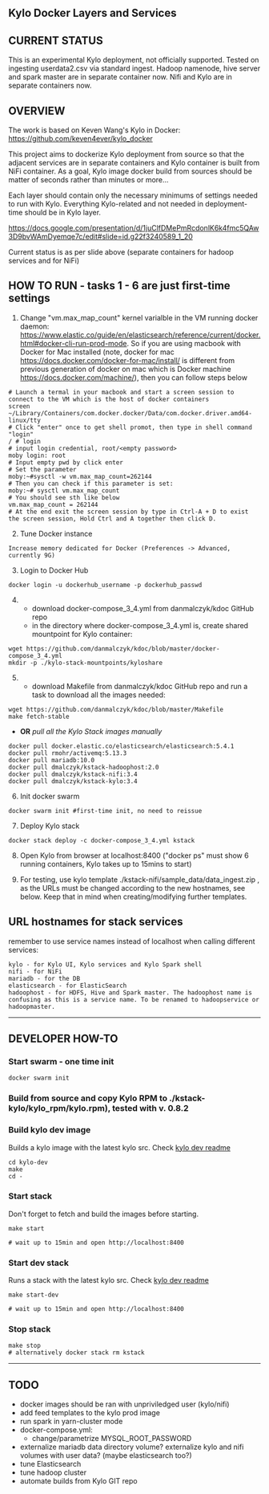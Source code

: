 ## Kylo Docker Layers and Services


## CURRENT STATUS
This is an experimental Kylo deployment, not officially supported.
Tested on ingesting userdata2.csv via standard ingest.
Hadoop namenode, hive server and spark master are in separate container now.
Nifi and Kylo are in separate containers now.

## OVERVIEW
The work is based on Keven Wang's Kylo in Docker: https://github.com/keven4ever/kylo_docker

This project aims to dockerize Kylo deployment from source so that the adjacent
services are in separate containers and Kylo container is built from NiFi container.
As a goal, Kylo image docker build from sources should be matter of seconds rather than minutes or more...

Each layer should contain only the necessary minimums of settings needed to run with Kylo.
Everything Kylo-related and not needed in deployment-time should be in Kylo layer.

https://docs.google.com/presentation/d/1juClfDMePmRcdonlK6k4fmc5QAw3D9bvWAmDyemqe7c/edit#slide=id.g22f3240589_1_20

Current status is as per slide above (separate containers for hadoop services and for NiFi)

## HOW TO RUN - tasks 1 - 6 are just first-time settings
1. Change "vm.max_map_count" kernel varialble in the VM running docker daemon: https://www.elastic.co/guide/en/elasticsearch/reference/current/docker.html#docker-cli-run-prod-mode.
So if you are using macbook with Docker for Mac installed (note, docker for mac https://docs.docker.com/docker-for-mac/install/ is different from previous generation of docker on mac which is Docker machine https://docs.docker.com/machine/), then you can follow steps below
```
# Launch a termal in your macbook and start a screen session to connect to the VM which is the host of docker containers
screen ~/Library/Containers/com.docker.docker/Data/com.docker.driver.amd64-linux/tty
# Click "enter" once to get shell promot, then type in shell command "login"
/ # login
# input login credential, root/<empty password>
moby login: root
# Input empty pwd by click enter
# Set the parameter
moby:~#sysctl -w vm.max_map_count=262144
# Then you can check if this parameter is set:
moby:~# sysctl vm.max_map_count
# You should see sth like below
vm.max_map_count = 262144
# At the end exit the screen session by type in Ctrl-A + D to exist the screen session, Hold Ctrl and A together then click D.
```
2. Tune Docker instance
```
Increase memory dedicated for Docker (Preferences -> Advanced, currently 9G)
```
3. Login to Docker Hub
```
docker login -u dockerhub_username -p dockerhub_passwd
```
4. * download docker-compose_3_4.yml from danmalczyk/kdoc GitHub repo
   * in the directory where docker-compose_3_4.yml is, create shared mountpoint for Kylo container:
```
wget https://github.com/danmalczyk/kdoc/blob/master/docker-compose_3_4.yml
mkdir -p ./kylo-stack-mountpoints/kyloshare
```

5. * download Makefile from danmalczyk/kdoc GitHub repo and run a task to download all the images needed:
```
wget https://github.com/danmalczyk/kdoc/blob/master/Makefile
make fetch-stable
```

   * __OR__ *pull all the Kylo Stack images manually*
```
docker pull docker.elastic.co/elasticsearch/elasticsearch:5.4.1
docker pull rmohr/activemq:5.13.3
docker pull mariadb:10.0
docker pull dmalczyk/kstack-hadoophost:2.0
docker pull dmalczyk/kstack-nifi:3.4
docker pull dmalczyk/kstack-kylo:3.4
```
6. Init docker swarm
```
docker swarm init #first-time init, no need to reissue
```

7. Deploy Kylo stack
```
docker stack deploy -c docker-compose_3_4.yml kstack
```

8. Open Kylo from browser at localhost:8400 ("docker ps" must show 6 running containers, Kylo takes up to 15mins to start)

9. For testing, use kylo template ./kstack-nifi/sample_data/data_ingest.zip , as the URLs must be changed according to the new hostnames, see below. Keep that in mind when creating/modifying further templates.

## URL hostnames for stack services
remember to use service names instead of localhost when calling different services:
```
kylo - for Kylo UI, Kylo services and Kylo Spark shell
nifi - for NiFi
mariadb - for the DB
elasticsearch - for ElasticSearch
hadoophost - for HDFS, Hive and Spark master. The hadoophost name is confusing as this is a service name. To be renamed to hadoopservice or hadoopmaster.
```
---

## DEVELOPER HOW-TO

### Start swarm - one time init
```
docker swarm init
```

### Build from source and copy Kylo RPM to ./kstack-kylo/kylo_rpm/kylo.rpm), tested with v. 0.8.2

### Build kylo dev image
Builds a kylo image with the latest kylo src. Check [kylo dev readme](kylo-dev/README.md)

```
cd kylo-dev
make
cd -
```

### Start stack
Don't forget to fetch and build the images before starting.

```
make start

# wait up to 15min and open http://localhost:8400
```

### Start dev stack
Runs a stack with the latest kylo src. Check [kylo dev readme](kylo-dev/README.md)

```
make start-dev

# wait up to 15min and open http://localhost:8400
```

### Stop stack
```
make stop
# alternatively docker stack rm kstack
```

---

## TODO
- docker images should be ran with unpriviledged user (kylo/nifi)
- add feed templates to the kylo prod image
- run spark in yarn-cluster mode
- docker-compose.yml:
    - change/parametrize MYSQL_ROOT_PASSWORD
- externalize mariadb data directory volume? externalize kylo and nifi volumes with user data? (maybe elasticsearch too?)
- tune Elasticsearch
- tune hadoop cluster
- automate builds from Kylo GIT repo